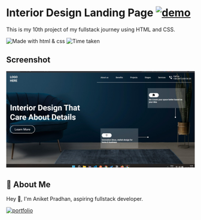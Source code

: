 # **Interior Design Landing Page** [![demo](https://img.shields.io/badge/Project--10-Live-orange)](https://unique-griffin-6ae92b.netlify.app/)


This is my 10th project of my fullstack journey using HTML and CSS.

![Made with html & css](https://img.shields.io/badge/MADE%20WITH-HTML%26CSS-blue) ![Time taken](https://img.shields.io/badge/TIME%20TAKEN-3hrs-orange)

## Screenshot

![Screenshot](https://github.com/Aniket-ap/HTML_CSS__project-10/blob/main/ss10.jpg?raw=true)

## 🚀 About Me
Hey 👋, I'm Aniket Pradhan, aspiring fullstack developer.


[![portfolio](https://img.shields.io/badge/MY_PORTFOLIO-green)](https://aniket-dev.netlify.app/)

